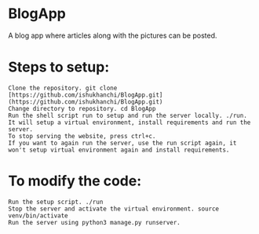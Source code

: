 # BlogApp
A blog app where articles along with the pictures can be posted.

# Steps to setup:

    Clone the repository. git clone [https://github.com/ishukhanchi/BlogApp.git](https://github.com/ishukhanchi/BlogApp.git)
    Change directory to repository. cd BlogApp 
    Run the shell script run to setup and run the server locally. ./run. It will setup a virtual environment, install requirements and run the server.
    To stop serving the website, press ctrl+c.
    If you want to again run the server, use the run script again, it won't setup virtual environment again and install requirements.

# To modify the code:

    Run the setup script. ./run
    Stop the server and activate the virtual environment. source venv/bin/activate
    Run the server using python3 manage.py runserver.
    
    
